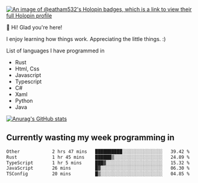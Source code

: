 [![An image of @eatham532's Holopin badges, which is a link to view their full Holopin profile](https://holopin.me/eatham532)](https://holopin.io/@eatham532)


👋 Hi! Glad you're here!

I enjoy learning how things work. Appreciating the little things. :)


List of languages I have programmed in
- Rust
- Html, Css
- Javascript
- Typescript
- C#
- Xaml
- Python
- Java

[![Anurag's GitHub stats](https://github-readme-stats.vercel.app/api?username=Eatham532&theme=dark)](https://github.com/anuraghazra/github-readme-stats)


## Currently wasting my week programming in
<!--START_SECTION:waka-->

```txt
Other            2 hrs 47 mins   ██████████░░░░░░░░░░░░░░░   39.42 %
Rust             1 hr 45 mins    ██████▒░░░░░░░░░░░░░░░░░░   24.89 %
TypeScript       1 hr 5 mins     ███▓░░░░░░░░░░░░░░░░░░░░░   15.32 %
JavaScript       26 mins         █▓░░░░░░░░░░░░░░░░░░░░░░░   06.30 %
TSConfig         20 mins         █▒░░░░░░░░░░░░░░░░░░░░░░░   04.85 %
```

<!--END_SECTION:waka-->
